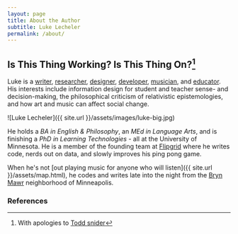 ```yaml
---
layout: page
title: About the Author
subtitle: Luke Lecheler
permalink: /about/
---
```


## Is This Thing Working? Is This Thing On?[^report]

Luke is a [writer](another-page), [researcher](https://scholar.google.com/citations?user=25RPAmsAAAAJ&hl=en), [designer](another-page), [developer](https://github.com/lecheler), [musician](http://therighthere.com), and [educator](http://www.cehd.umn.edu/ci/Academic-Programs/Research-Degrees/LT.html). His interests include information design for student and teacher sense- and decision-making, the philosophical criticism of relativistic epistemologies, and how art and music can affect social change. 

![Luke Lecheler]({{ site.url }}/assets/images/luke-big.jpg)

He holds a *BA in English & Philosophy*, an *MEd in Language Arts*, and is finishing a *PhD in Learning Technologies* - all at the University of Minnesota. He is a member of the founding team at [Flipgrid](https://info.flipgrid.com) where he writes code, nerds out on data, and slowly improves his ping pong game. 

When he's not [out playing music for anyone who will listen]({{ site.url }}/assets/map.html), he codes and writes late into the night from the [Bryn Mawr](http://www.bmna.org/) neighborhood of Minneapolis.

### References

[^report]: With apologies to [Todd snider](https://www.youtube.com/watch?v=56V4OZBtly0)